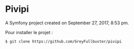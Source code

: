 Pivipi
======

A Symfony project created on September 27, 2017, 8:53 pm.




Pour installer le projet :

`$ git clone https://github.com/GreyFullbuster/pivipi`